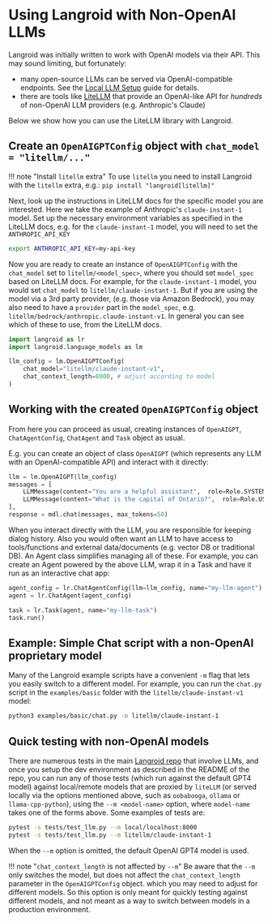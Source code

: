 # Using Langroid with Non-OpenAI LLMs

Langroid was initially written to work with OpenAI models via their API.
This may sound limiting, but fortunately:

- many open-source LLMs can be served via 
OpenAI-compatible endpoints. See the [Local LLM Setup](https://langroid.github.io/langroid/tutorials/local-llm-setup/) guide for details.
- there are tools like [LiteLLM](https://github.com/BerriAI/litellm/tree/main/litellm) 
  that provide an OpenAI-like API for _hundreds_ of non-OpenAI LLM providers (e.g. Anthropic's Claude)
  
Below we show how you can use the LiteLLM library with Langroid.

## Create an `OpenAIGPTConfig` object with `chat_model = "litellm/..."`

!!! note "Install `litellm` extra"
    To use `litellm` you need to install Langroid with the `litellm` extra, e.g.:
    `pip install "langroid[litellm]"`

Next, look up the instructions in LiteLLM docs for the specific model you are 
interested. Here we take the example of Anthropic's `claude-instant-1` model.
Set up the necessary environment variables as specified in the LiteLLM docs,
e.g. for the `claude-instant-1` model, you will need to set the `ANTHROPIC_API_KEY`
```bash
export ANTHROPIC_API_KEY=my-api-key
```

Now you are ready to create an instance of `OpenAIGPTConfig` with the 
`chat_model` set to `litellm/<model_spec>`, where you should set `model_spec` based on LiteLLM 
docs. For example, for the `claude-instant-1` model, you would set `chat_model` to
`litellm/claude-instant-1`. But if you are using the model via a 3rd party provider,
(e.g. those via Amazon Bedrock), you may also need to have a `provider` part in the `model_spec`, e.g. 
`litellm/bedrock/anthropic.claude-instant-v1`. In general you can see which of
these to use, from the LiteLLM docs.

```python
import langroid as lr
import langroid.language_models as lm

llm_config = lm.OpenAIGPTConfig(
    chat_model="litellm/claude-instant-v1",
    chat_context_length=8000, # adjust according to model
)
```



## Working with the created `OpenAIGPTConfig` object

From here you can proceed as usual, creating instances of `OpenAIGPT`,
`ChatAgentConfig`, `ChatAgent` and `Task` object as usual.

E.g. you can create an object of class `OpenAIGPT` (which represents any
LLM with an OpenAI-compatible API) and interact with it directly:
```python
llm = lm.OpenAIGPT(llm_config)
messages = [
    LLMMessage(content="You are a helpful assistant",  role=Role.SYSTEM),
    LLMMessage(content="What is the capital of Ontario?",  role=Role.USER),
],
response = mdl.chat(messages, max_tokens=50)
```

When you interact directly with the LLM, you are responsible for keeping dialog history.
Also you would often want an LLM to have access to tools/functions and external
data/documents (e.g. vector DB or traditional DB). An Agent class simplifies managing all of these.
For example, you can create an Agent powered by the above LLM, wrap it in a Task and have it
run as an interactive chat app:

```python
agent_config = lr.ChatAgentConfig(llm=llm_config, name="my-llm-agent")
agent = lr.ChatAgent(agent_config)

task = lr.Task(agent, name="my-llm-task")
task.run()
```

## Example: Simple Chat script with a non-OpenAI proprietary model

Many of the Langroid example scripts have a convenient `-m`  flag that lets you
easily switch to a different model. For example, you can run 
the `chat.py` script in the `examples/basic` folder with the 
`litellm/claude-instant-v1` model:
```bash
python3 examples/basic/chat.py -m litellm/claude-instant-1
```

## Quick testing with non-OpenAI models

There are numerous tests in the main [Langroid repo](https://github.com/langroid/langroid) that involve
LLMs, and once you setup the dev environment as described in the README of the repo, 
you can run any of those tests (which run against the default GPT4 model) against
local/remote models that are proxied by `liteLLM` (or served locally via the options mentioned above,
such as `oobabooga`, `ollama` or `llama-cpp-python`), using the `--m <model-name>` option,
where `model-name` takes one of the forms above. Some examples of tests are:

```bash
pytest -s tests/test_llm.py --m local/localhost:8000
pytest -s tests/test_llm.py --m litellm/claude-instant-1
```
When the `--m` option is omitted, the default OpenAI GPT4 model is used.

!!! note "`chat_context_length` is not affected by `--m`"
      Be aware that the `--m` only switches the model, but does not affect the `chat_context_length` 
      parameter in the `OpenAIGPTConfig` object. which you may need to adjust for different models.
      So this option is only meant for quickly testing against different models, and not meant as
      a way to switch between models in a production environment.








    